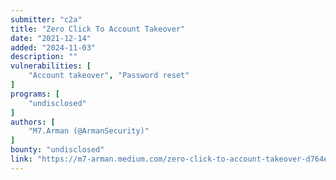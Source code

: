 ```yaml
---
submitter: "c2a"
title: "Zero Click To Account Takeover"
date: "2021-12-14"
added: "2024-11-03"
description: ""
vulnerabilities: [
    "Account takeover", "Password reset"
]
programs: [
    "undisclosed"
]
authors: [
    "M7.Arman (@ArmanSecurity)"
]
bounty: "undisclosed"
link: "https://m7-arman.medium.com/zero-click-to-account-takeover-d764e12bee4b"
---
```




